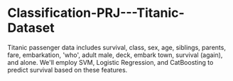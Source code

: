 # Classification-PRJ---Titanic-Dataset
Titanic passenger data includes survival, class, sex, age, siblings, parents, fare, embarkation, 'who', adult male, deck, embark town, survival (again), and alone. We'll employ SVM, Logistic Regression, and CatBoosting to predict survival based on these features.
